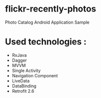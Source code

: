 # flickr-recently-photos
Photo Catalog Android Application Sample

  # Used technologies :
- RxJava
- Dagger
- MVVM
- Single Activity
- Navigation Component
- LiveData
- DataBinding
- Retrofit 2.6
